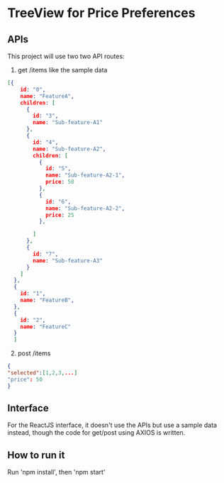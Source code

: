 # TreeView for Price Preferences
## APIs
This project will use two two API routes:
1. get /items
like the sample data
```json
[{
    id: "0",
    name: "FeatureA",
    children: [
      {
        id: "3",
        name: "Sub-feature-A1"
      },
      {
        id: "4",
        name: "Sub-feature-A2",
        children: [
          {
            id: "5",
            name: "Sub-feature-A2-1",
            price: 50
          },
          {
            id: "6",
            name: "Sub-feature-A2-2",
            price: 25
          },

        ]
      },
      {
        id: "7",
        name: "Sub-feature-A3"
      }
    ]
  },
  {
    id: "1",
    name: "FeatureB",
  },
  {
    id: "2",
    name: "FeatureC"
  }
  ]
```
2. post /items
```json
{
"selected":[1,2,3,...]
"price": 50
}
```

## Interface
For the ReactJS interface, it doesn't use the APIs but use a sample data instead, though the code for get/post using AXIOS is written.

## How to run it
Run 'npm install', then 'npm start'

